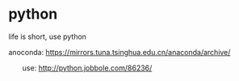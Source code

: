 # python
life is short, use python

anoconda: https://mirrors.tuna.tsinghua.edu.cn/anaconda/archive/

        use: http://python.jobbole.com/86236/
